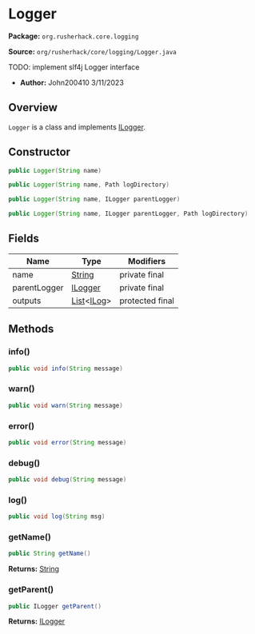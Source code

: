 # Logger

**Package:** `org.rusherhack.core.logging`

**Source:** `org/rusherhack/core/logging/Logger.java`

TODO: implement slf4j Logger interface
* **Author:** John200410 3/11/2023



## Overview

`Logger` is a class and implements [ILogger](/core/logging/ILogger.md).

## Constructor

```java
public Logger(String name)
```

```java
public Logger(String name, Path logDirectory)
```

```java
public Logger(String name, ILogger parentLogger)
```

```java
public Logger(String name, ILogger parentLogger, Path logDirectory)
```

## Fields

| Name | Type | Modifiers |
|------|------|----------|
| name | [String](https://docs.oracle.com/en/java/javase/21/docs/api/java.base/java/lang/String.html) | private final |
| parentLogger | [ILogger](/core/logging/ILogger.md) | private final |
| outputs | [List](https://docs.oracle.com/en/java/javase/21/docs/api/java.base/java/util/List.html)<[ILog](/core/logging/ILog.md)> | protected final |


## Methods

### info()

```java
public void info(String message)
```

### warn()

```java
public void warn(String message)
```

### error()

```java
public void error(String message)
```

### debug()

```java
public void debug(String message)
```

### log()

```java
public void log(String msg)
```

### getName()

```java
public String getName()
```

**Returns:** [String](https://docs.oracle.com/en/java/javase/21/docs/api/java.base/java/lang/String.html)

### getParent()

```java
public ILogger getParent()
```

**Returns:** [ILogger](/core/logging/ILogger.md)

